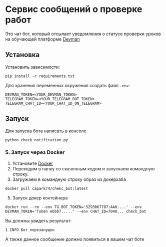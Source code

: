 # Сервис сообщений о проверке работ

Это чат бот, который отсылает уведомления о статусе проверки уроков на обучающей платформе [Devman](https://dvmn.org/)

## Установка

Установить зависимости:

`pip install -r requirements.txt`

Для хранения переменных окружения создать файл `.env`:

```
DEVMAN_TOKEN=<YOUR_DEVMAN_TOKEN>
TELEGRAM_TOKEN=<YOUR_TELEGRAM_BOT_TOKEN>
TELEGRAM_CHAT_ID=<YOUR_CHAT_ID_ON_TELEGRAM>
```
## Запуск

Для запуска бота написать в консоле

`python check_notification.py`

### 5. Запуск через Docker
1. Установите [Docker](https://www.docker.com/get-started/)
2. Переходим в папку со скаченным кодом и запускаем командную строку.
3. Загружаем в командную строку образ из докерхаба
```pycon
docker pull capark74/chekc_bot:latest
```
5. Запуск докер контейнера

```pycon
docker run --rm --env TG_BOT_TOKEN='5293067707:AAH....' --env DEVMAN_TOKEN='Token ebbb7.....' --env CHAT_ID=7048... check_bot
```

Вы должны увидеть результат:
```pycon
1 INFO Бот перезапущен
```
А также данное сообщение должно появиться в вашем чат боте

